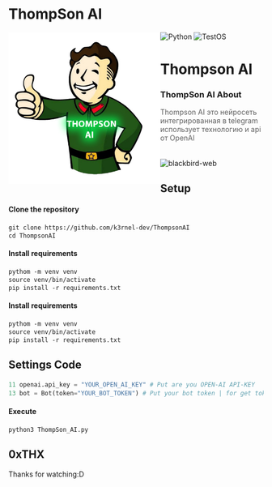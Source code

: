 # ThompSon AI
![Python](https://img.shields.io/badge/Language-Python-blue?style=for-the-badge&logo=python)
![TestOS](https://img.shields.io/badge/TestedOS-Windows\Linux-red?style=for-the-badge&logo=windows)
<img alt="katana-logo" align="left" width="300" height="300" src="https://github.com/K3rnel-Dev/ThompsonAI/blob/main/screens/logo.jpg">
<h1>Thompson AI</h1>

### ThompSon AI About
> Thompson AI это нейросеть интегрированная в telegram использует технологию и api от OpenAI

</br>

<img alt="blackbird-web" align="center" src="https://github.com/K3rnel-Dev/KatanaFramework/blob/main/stalin.jpg">

## Setup

#### Clone the repository
```shell
git clone https://github.com/k3rnel-dev/ThompsonAI
cd ThompsonAI
```

#### Install requirements
```shell
pythom -m venv venv
source venv/bin/activate
pip install -r requirements.txt
```

#### Install requirements
```shell
pythom -m venv venv
source venv/bin/activate
pip install -r requirements.txt
```


## Settings Code
```python
11 openai.api_key = "YOUR_OPEN_AI_KEY" # Put are you OPEN-AI API-KEY
13 bot = Bot(token="YOUR_BOT_TOKEN") # Put your bot token | for get token bot, start @botfather and create-bot
```

#### Execute
```shell
python3 ThompSon_AI.py
```
## 0xTHX
Thanks for watching:D
